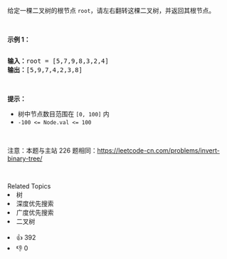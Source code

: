 <p>给定一棵二叉树的根节点 <code>root</code>，请左右翻转这棵二叉树，并返回其根节点。</p>

<p>&nbsp;</p>

<p><strong>示例 1：</strong></p>

<p><img alt="" src="https://pic.leetcode.cn/1694686821-qlvjod-%E7%BF%BB%E8%BD%AC%E4%BA%8C%E5%8F%89%E6%A0%91.png" /></p>

<pre>
<strong>输入：</strong>root = [5,7,9,8,3,2,4]
<strong>输出：</strong>[5,9,7,4,2,3,8]
</pre>

<p>&nbsp;</p>

<p><strong>提示：</strong></p>

<ul> 
 <li>树中节点数目范围在 <code>[0, 100]</code> 内</li> 
 <li><code>-100 &lt;= Node.val &lt;= 100</code></li> 
</ul>

<p>&nbsp;</p>

<p>注意：本题与主站 226 题相同：<a href="https://leetcode-cn.com/problems/invert-binary-tree/">https://leetcode-cn.com/problems/invert-binary-tree/</a></p>

<p>&nbsp;</p>

<div><div>Related Topics</div><div><li>树</li><li>深度优先搜索</li><li>广度优先搜索</li><li>二叉树</li></div></div><br><div><li>👍 392</li><li>👎 0</li></div>